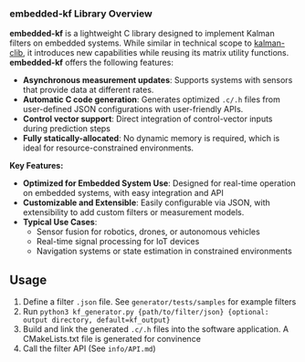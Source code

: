 ### embedded-kf Library Overview

**embedded-kf** is a lightweight C library designed to implement Kalman filters on embedded systems. While similar in technical scope to [kalman-clib](https://github.com/sunsided/kalman-clib), it introduces new capabilities while reusing its matrix utility functions. **embedded-kf** offers the following features:

- **Asynchronous measurement updates**: Supports systems with sensors that provide data at different rates.
- **Automatic C code generation**: Generates optimized `.c/.h` files from user-defined JSON configurations with user-friendly APIs.
- **Control vector support**: Direct integration of control-vector inputs during prediction steps
- **Fully statically-allocated**: No dynamic memory is required, which is ideal for resource-constrained environments.

**Key Features:**

- **Optimized for Embedded System Use**: Designed for real-time operation on embedded systems, with easy integration and API
- **Customizable and Extensible**: Easily configurable via JSON, with extensibility to add custom filters or measurement models.
- **Typical Use Cases**:
  - Sensor fusion for robotics, drones, or autonomous vehicles
  - Real-time signal processing for IoT devices 
  - Navigation systems or state estimation in constrained environments

## Usage
1. Define a filter `.json` file. See `generator/tests/samples` for example filters
2. Run `python3 kf_generator.py {path/to/filter/json} {optional: output directory, default=kf_output}`
3. Build and link the generated `.c/.h` files into the software application. A CMakeLists.txt file is generated for convinence
4. Call the filter API (See `info/API.md`)
